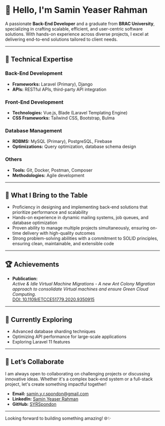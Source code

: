 # 👋 Hello, I'm **Samin Yeaser Rahman**

A passionate **Back-End Developer** and a graduate from **BRAC University**, specializing in crafting scalable, efficient, and user-centric software solutions. With hands-on experience across diverse projects, I excel at delivering end-to-end solutions tailored to client needs.

---

## 🚀 **Technical Expertise**

### Back-End Development  
- **Frameworks:** Laravel (Primary), Django
- **APIs:** RESTful APIs, third-party API integration  

### Front-End Development  
- **Technologies:** Vue.js, Blade (Laravel Templating Engine)
- **CSS Frameworks:** Tailwind CSS, Bootstrap, Bulma  

### Database Management  
- **RDBMS:** MySQL (Primary), PostgreSQL, Firebase  
- **Optimizations:** Query optimization, database schema design  

### Others  
- **Tools:** Git, Docker, Postman, Composer  
- **Methodologies:** Agile development

---

## 🌟 **What I Bring to the Table**  
- Proficiency in designing and implementing back-end solutions that prioritize performance and scalability  
- Hands-on experience in dynamic mailing systems, job queues, and database optimization  
- Proven ability to manage multiple projects simultaneously, ensuring on-time delivery with high-quality outcomes  
- Strong problem-solving abilities with a commitment to SOLID principles, ensuring clean, maintainable, and extensible code

---

## 🏆 **Achievements**

- **Publication:**  
  *Active & Idle Virtual Machine Migrations - A new Ant Colony Migration approach to consolidate Virtual machines and ensure Green Cloud Computing.*  
  [DOI: 10.1109/ETCCE51779.2020.9350915](https://ieeexplore.ieee.org/document/9350915)   

---

## 🎯 **Currently Exploring**  
- Advanced database sharding techniques  
- Optimizing API performance for large-scale applications  
- Exploring Laravel 11 features  

---

## 🤝 **Let’s Collaborate**

I am always open to collaborating on challenging projects or discussing innovative ideas. Whether it's a complex back-end system or a full-stack project, let's create something impactful together!

- **Email:** [samin.y.r.spondon@gmail.com](mailto:samin.y.r.spondon@gmail.com)  
- **LinkedIn:** [Samin Yeaser Rahman](https://www.linkedin.com/in/syrspondon/)  
- **GitHub:** [SYRSpondon](https://github.com/syrspondon)  

---

Looking forward to building something amazing! 🌐✨
